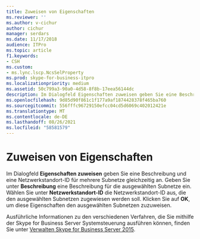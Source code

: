 ```yaml
---
title: Zuweisen von Eigenschaften
ms.reviewer: ''
ms.author: v-cichur
author: cichur
manager: serdars
ms.date: 11/17/2018
audience: ITPro
ms.topic: article
f1.keywords:
- CSH
ms.custom:
- ms.lync.lscp.NcsSelProperty
ms.prod: skype-for-business-itpro
ms.localizationpriority: medium
ms.assetid: 50c799a3-90a0-4d58-8f8b-17eea56144dc
description: Im Dialogfeld Eigenschaften zuweisen geben Sie eine Beschreibung und eine Netzwerkstandort-ID für mehrere Subnetze gleichzeitig an. Geben Sie unter Beschreibung eine Beschreibung für die ausgewählten Subnetze ein. Wählen Sie unter Netzwerkstandort-ID die Netzwerkstandort-ID aus, die den ausgewählten Subnetzen zugewiesen werden soll. Klicken Sie auf OK, um diese Eigenschaften den ausgewählten Subnetzen zuzuweisen.
ms.openlocfilehash: 9d85d90f861c1f177a9af1874428378f465ba760
ms.sourcegitcommit: 556fffc96729150efcc04cd5d6069c402012421e
ms.translationtype: MT
ms.contentlocale: de-DE
ms.lasthandoff: 08/26/2021
ms.locfileid: "58581579"
---
```

# <a name="assign-properties"></a>Zuweisen von Eigenschaften
 
Im Dialogfeld **Eigenschaften zuweisen** geben Sie eine Beschreibung und eine Netzwerkstandort-ID für mehrere Subnetze gleichzeitig an. Geben Sie unter **Beschreibung** eine Beschreibung für die ausgewählten Subnetze ein. Wählen Sie unter **Netzwerkstandort-ID** die Netzwerkstandort-ID aus, die den ausgewählten Subnetzen zugewiesen werden soll. Klicken Sie auf **OK**, um diese Eigenschaften den ausgewählten Subnetzen zuzuweisen.
  
Ausführliche Informationen zu den verschiedenen Verfahren, die Sie mithilfe der Skype for Business Server Systemsteuerung ausführen können, finden Sie unter [Verwalten Skype for Business Server 2015](../../manage/manage.md).
  

